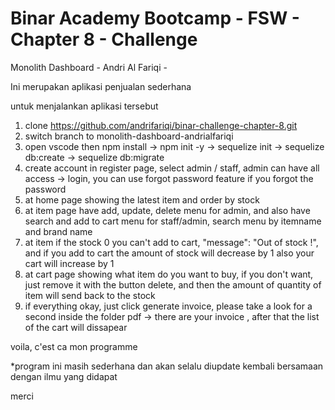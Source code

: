 # Binar Academy Bootcamp - FSW - Chapter 8 - Challenge

Monolith Dashboard - Andri Al Fariqi -

Ini merupakan aplikasi penjualan sederhana 

untuk menjalankan aplikasi tersebut

1. clone https://github.com/andrifariqi/binar-challenge-chapter-8.git
2. switch branch to monolith-dashboard-andrialfariqi
3. open vscode then npm install -> npm init -y -> sequelize init -> sequelize db:create -> sequelize db:migrate
4. create account in register page, select admin / staff, admin can have all access -> login, you can use forgot password feature if you forgot the password
5. at home page showing the latest item and order by stock
6. at item page have add, update, delete menu for admin, and also have search and add to cart menu for staff/admin, search menu by itemname and brand name
7. at item if the stock 0 you can't add to cart, "message": "Out of stock !", and if you add to cart the amount of stock will decrease by 1 also your cart will increase by 1
8. at cart page showing what item do you want to buy, if you don't want, just remove it with the button delete, and then the amount of quantity of item will send back to the stock
9. if everything okay, just click generate invoice, please take a look for a second inside the folder pdf -> there are your invoice , after that the list of the cart will dissapear

voila, c'est ca mon programme

*program ini masih sederhana dan akan selalu diupdate kembali bersamaan dengan ilmu yang didapat

merci